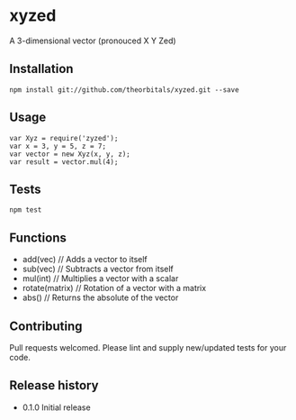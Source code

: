 # xyzed

A 3-dimensional vector (pronouced X Y Zed)

## Installation

    npm install git://github.com/theorbitals/xyzed.git --save

## Usage

    var Xyz = require('zyzed');
    var x = 3, y = 5, z = 7;
    var vector = new Xyz(x, y, z);
    var result = vector.mul(4);

## Tests

    npm test

## Functions

* add(vec)         // Adds a vector to itself
* sub(vec)         // Subtracts a vector from itself
* mul(int)         // Multiplies a vector with a scalar
* rotate(matrix)   // Rotation of a vector with a matrix
* abs()            // Returns the absolute of the vector

## Contributing

Pull requests welcomed. Please lint and supply new/updated tests for your code.

## Release history

* 0.1.0 Initial release

